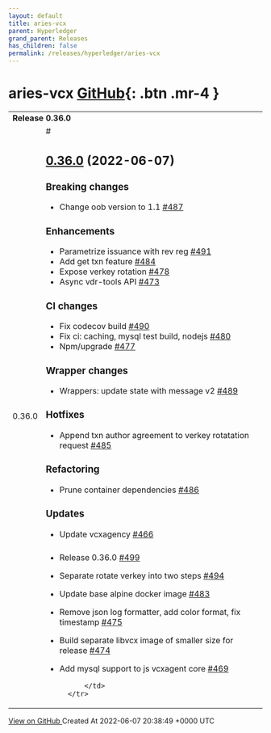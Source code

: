 ```yaml
---
layout: default
title: aries-vcx
parent: Hyperledger
grand_parent: Releases
has_children: false
permalink: /releases/hyperledger/aries-vcx
---
```


# aries-vcx <span class="fs-3 right-align">[GitHub](https://github.com/hyperledger/aries-vcx){: .btn .mr-4 }</span>


<div>
    <table>
        <tr>
            <td colspan="2">
                <b>
                    Release 0.36.0
                </b>
            </td>
        </tr>
        <tr>
            <td>
                <span class="chip">
                    0.36.0
                </span>
            </td>
            <td>
                #

## [0.36.0](https://github.com/hyperledger/aries-vcx/tree/0.36.0) (2022-06-07)

### Breaking changes

- Change oob version to 1.1 [\#487](https://github.com/hyperledger/aries-vcx/pull/487)

### Enhancements

- Parametrize issuance with rev reg [\#491](https://github.com/hyperledger/aries-vcx/pull/491)
- Add get txn feature [\#484](https://github.com/hyperledger/aries-vcx/pull/484)
- Expose verkey rotation [\#478](https://github.com/hyperledger/aries-vcx/pull/478)
- Async vdr-tools API [\#473](https://github.com/hyperledger/aries-vcx/pull/473)

### CI changes

- Fix codecov build [\#490](https://github.com/hyperledger/aries-vcx/pull/490)
- Fix ci: caching, mysql test build, nodejs [\#480](https://github.com/hyperledger/aries-vcx/pull/480)
- Npm/upgrade [\#477](https://github.com/hyperledger/aries-vcx/pull/477)

### Wrapper changes

- Wrappers: update state with message v2 [\#489](https://github.com/hyperledger/aries-vcx/pull/489)

### Hotfixes

- Append txn author agreement to verkey rotatation request [\#485](https://github.com/hyperledger/aries-vcx/pull/485)

### Refactoring

- Prune container dependencies [\#486](https://github.com/hyperledger/aries-vcx/pull/486)

### Updates

- Update vcxagency [\#466](https://github.com/hyperledger/aries-vcx/pull/466)

###

- Release 0.36.0 [\#499](https://github.com/hyperledger/aries-vcx/pull/499)
- Separate rotate verkey into two steps [\#494](https://github.com/hyperledger/aries-vcx/pull/494)
- Update base alpine docker image [\#483](https://github.com/hyperledger/aries-vcx/pull/483)
- Remove json log formatter, add color format, fix timestamp [\#475](https://github.com/hyperledger/aries-vcx/pull/475)
- Build separate libvcx image of smaller size for release [\#474](https://github.com/hyperledger/aries-vcx/pull/474)
- Add mysql support to js vcxagent core [\#469](https://github.com/hyperledger/aries-vcx/pull/469)




            </td>
        </tr>
    </table>
    <a href="https://github.com/hyperledger/aries-vcx/releases/tag/0.36.0" class=".btn">
        View on GitHub
    </a>
    <span class="right-align">
        Created At 2022-06-07 20:38:49 +0000 UTC
    </span>
</div>

